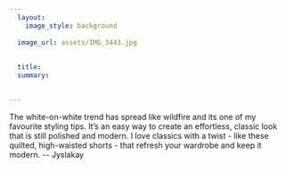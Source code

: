 ```yaml
---
  layout:
    image_style: background
    
  image_url: assets/IMG_3443.jpg
  
  
  title: 
  summary: 

  
---
```

The white-on-white trend has spread like wildfire and its one of my favourite styling tips. It’s an easy way to create an effortless, classic look that is still polished and modern. I love classics with a twist - like these quilted, high-waisted shorts - that refresh your wardrobe and keep it modern.
--  Jyslakay